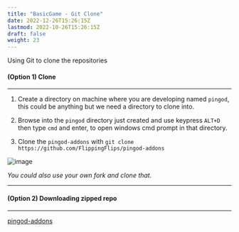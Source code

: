 ```yaml
---
title: "BasicGame - Git Clone"
date: 2022-12-26T15:26:15Z
lastmod: 2022-10-26T15:26:15Z
draft: false
weight: 23
---
```


Using Git to clone the repositories

#### (Option 1) Clone
---

1. Create a directory on machine where you are developing named `pingod`, this could be anything but we need a directory to clone into.

2. Browse into the `pingod` directory just created and use keypress `ALT+D` then type `cmd` and enter, to open windows cmd prompt in that directory.

3. Clone the `pingod-addons` with `git clone https://github.com/FlippingFlips/pingod-addons`

![image](../../images/cmds/git-clone-addons.jpg)

*You could also use your own fork and clone that.*

---
#### (Option 2) Downloading zipped repo
---

[pingod-addons](https://github.com/FlippingFlips/pingod-addons/archive/refs/heads/main.zip)